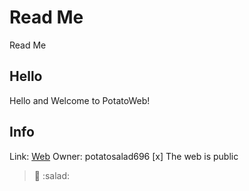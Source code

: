 # Read Me
Read Me

## Hello
Hello and Welcome to PotatoWeb!

## Info
Link: [Web](https://potatosalad696.github.io)
Owner: potatosalad696
[x] The web is public

> :potato: :salad: